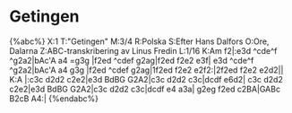 # Getingen

{%abc%}
X:1
T:"Getingen"
M:3/4
R:Polska
S:Efter Hans Dalfors
O:Ore, Dalarna
Z:ABC-transkribering av Linus Fredin
L:1/16
K:Am
f2|:e3d ^cde^f ^g2a2|bAc'A a4 =g3g |f2ed ^cdef g2ag|f2ed f2e2 e3f|
e3d ^cde^f ^g2a2|bAc'A a4 g3g |f2ed ^cdef g2ag|1f2ed f2e2 e2f2:|2f2ed f2e2 e2d2||
K:A
|:c3c d2d2 c2e2|e3d BdBG G2A2|c3c d2d2 c3c|dcdf e6d2|
c3c d2d2 c2e2|e3d BdBG G2A2|c3c d2d2 c3c|dcdf e4 a3a|
g2eg f2ed c2BA|GABc B2cB A4:|
{%endabc%}

